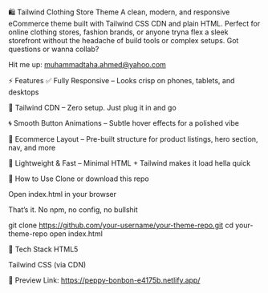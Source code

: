🛍️ Tailwind Clothing Store Theme
A clean, modern, and responsive eCommerce theme built with Tailwind CSS CDN and plain HTML. Perfect for online clothing stores, fashion brands, or anyone tryna flex a sleek storefront without the headache of build tools or complex setups.
Got questions or wanna collab? 

Hit me up: muhammadtaha.ahmed@yahoo.com

⚡ Features
✅ Fully Responsive – Looks crisp on phones, tablets, and desktops

🎨 Tailwind CDN – Zero setup. Just plug it in and go

🌀 Smooth Button Animations – Subtle hover effects for a polished vibe

🛒 Ecommerce Layout – Pre-built structure for product listings, hero section, nav, and more

💨 Lightweight & Fast – Minimal HTML + Tailwind makes it load hella quick

🚀 How to Use
Clone or download this repo

Open index.html in your browser

That’s it. No npm, no config, no bullshit

git clone https://github.com/your-username/your-theme-repo.git
cd your-theme-repo
open index.html

🧱 Tech Stack
HTML5

Tailwind CSS (via CDN)

📸 Preview
Link: https://peppy-bonbon-e4175b.netlify.app/

